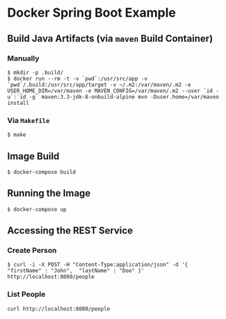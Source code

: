 # Docker Spring Boot Example

## Build Java Artifacts (via `maven` Build Container)

### Manually

```
$ mkdir -p .build/
$ docker run --rm -t -v `pwd`:/usr/src/app -v `pwd`/.build:/usr/src/app/target -v ~/.m2:/var/maven/.m2 -e USER_HOME_DIR=/var/maven -e MAVEN_CONFIG=/var/maven/.m2 --user `id -u`:`id -g` maven:3.3-jdk-8-onbuild-alpine mvn -Duser.home=/var/maven install
```

### Via `Makefile`

```
$ make
```

## Image Build

```
$ docker-compose build
```

## Running the Image

```
$ docker-compose up
```

## Accessing the REST Service

### Create Person

```
$ curl -i -X POST -H "Content-Type:application/json" -d '{  "firstName" : "John",  "lastName" : "Doe" }' http://localhost:8080/people
```

### List People

```
curl http://localhost:8080/people
```

